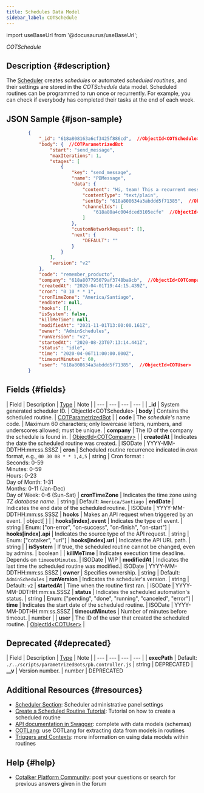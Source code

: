 ```yaml
---
title: Schedules Data Model
sidebar_label: COTSchedule
---
```

import useBaseUrl from '@docusaurus/useBaseUrl';

<span className="hero__subtitle"><em>COTSchedule</em></span>
<br/>

## Description {#description}
The [Scheduler](/docs/documentation/admin/admin_scheduler) creates _schedules_ or automated _scheduled routines_, and their settings are stored in the _COTSchedule_ data model.  Scheduled routines can be programmed to run once or recurrently. For example, you can check if everybody has completed their tasks at the end of each week.

## JSON Sample {#json-sample}
```json
        {
            "_id": "618a808163a6cf3425f886cd",  //ObjectId<COTSchedule>
            "body": {  //COTParametrizedBot
                "start": "send_message",
                "maxIterations": 1,
                "stages": [
                    {
                        "key": "send_message",
                        "name": "PBMessage",
                        "data": {
                            "content": "Hi, team! This a recurrent message sent to the channel every Monday at 10:00 AM.",
                            "contentType": "text/plain",
                            "sentBy": "618a808634a3abddd5f71385",  //ObjectId<COTUser>
                            "channelIds": [
                                "618a80a4c004dced3105ecfe"  //ObjectId<COTChannel>
                            ]
                        },
                        "customNetworkRequest": [],
                        "next": {
                            "DEFAULT": ""
                        }
                    }
                ],
                "version": "v2"
            },
            "code": "remember_producto",
            "company": "618a807795079af3748ba9cb",  //ObjectId<COTCompany>
            "createdAt": "2020-04-01T19:44:15.439Z",
            "cron": "0 10 * * 1",
            "cronTimeZone": "America/Santiago",
            "endDate": null,
            "hooks": [],
            "isSystem": false,
            "killMeTime": null,
            "modifiedAt": "2021-11-01T13:00:00.161Z",
            "owner": "AdminSchedules",
            "runVersion": "v2",
            "startedAt": "2020-08-23T07:13:14.441Z",
            "status": "idle",
            "time": "2020-04-06T11:00:00.000Z",
            "timeoutMinutes": 60,
            "user": "618a808634a3abddd5f71385",  //ObjectId<COTUser>
        }
```

## Fields {#fields}

| Field | Description | [Type](/docs/documentation/models/overview_model#data-types) | Note |
| --- | --- | --- | --- |
| **\_id** | System generated scheduler ID. | ObjectId<COTSchedule\>
| **body** | Contains the scheduled routine. | [COTParametrizedBot](/docs/documentation/models/automations/model_parametrizedbot) | 
| **code** | The _schedule's_ name code. | Maximum 60 characters; only lowercase letters, numbers, and underscores allowed; must be unique.
| **company** | The ID of the company the schedule is found in. | [ObjectId<COTCompany\>](/docs/documentation/models/model_company) | 
| **createdAt** | Indicates the date the scheduled routine was created. | ISODate | YYYY-MM-DDTHH:mm:ss.SSSZ
| **cron** | Scheduled routine recurrence indicated in _cron_ format, e.g., `00 30 08 * * 1,4,5` | string | Cron format : <br/>Seconds: 0-59<br/>Minutes: 0-59<br/>Hours: 0-23<br/>Day of Month: 1-31<br/>Months: 0-11 (Jan-Dec)<br/>Day of Week: 0-6 (Sun-Sat)
| **cronTimeZone** | Indicates the time zone using _TZ database name_. | string | Default: `America/Santiago`
| **endDate** | Indicates the end date of the scheduled routine. | ISODate | YYYY-MM-DDTHH:mm:ss.SSSZ
| **hooks** | Makes an API request when triggered by an event. | object[ ] |
| **hooks[index].event** | Indicates the type of event. | string | Enum: ["on-error", "on-success", "on-finish", "on-start"]
| **hooks[index].api** | Indicates the source type of the API request. | string | Enum: ["cotalker", "url"]
| **hooks[index].url** | Indicates the API URL path. | string |
| **isSystem** | If true, the scheduled routine cannot be changed, even by admins. | boolean |
| **killMeTime** | Indicates execution time deadline. Depends on `timeoutMinutes`. | ISODate | WIP
| **modifiedAt** | Indicates the last time the scheduled routine was modified.| ISODate | YYYY-MM-DDTHH:mm:ss.SSSZ
| **owner** | Specifies ownership. | string | Default: `AdminSchedules`
| **runVersion** | Indicates the scheduler's version. | string | Default: `v2`
| **startedAt** | Time when the routine first ran. | ISODate | YYYY-MM-DDTHH:mm:ss.SSSZ
| **status** | Indicates the scheduled automation's status. | string | Enum: ["pending", "done", "running", "canceled", "error"]
| **time** | Indicates the start date of the scheduled routine. | ISODate | YYYY-MM-DDTHH:mm:ss.SSSZ
| **timeoutMinutes** | Number of minutes before timeout. | number |
| **user** | The ID of the user that created the scheduled routine. | [ObjectId<COTUser\>](/docs/documentation/models/users/model_users) | 


## Deprecated {#deprecated}
| Field | Description | [Type](/docs/documentation/models/overview_model#data-types) | Note |
| --- | --- | --- | --- |
| **execPath** | Default:<br/>`./../scripts/parametrizedBots/pb.controller.js` | string | DEPRECATED
| **__v** | Version number. | number | DEPRECATED


## Additional Resources {#resources}

- [Scheduler Section](/docs/documentation/admin/admin_scheduler): Scheduler administrative panel settings
- [Create a Scheduled Routine Tutorial](/docs/tutorials/intermediate/tutorial_scheduler): Tutorial on how to create a scheduled routine
- [API documentation in Swagger](https://www.cotalker.com/swagger/core/?key=woubtjf4olr0t4zgutuwn6scbcm6hd3qh1cgl5obmohpbm3mfublnwcvv67lodgjvd3h86s9ppshtvmf95gepsqh6nizq9liu7f): complete with data models (schemas)
- [COTLang](/docs/documentation/automation/admin_cotlang): use COTLang for extracting data from models in routines
- [Triggers and Contexts](/docs/documentation/automation/triggers_and_contexts): more information on using data models within routines

## Help {#help}

- [Cotalker Platform Community](https://github.com/Cotalker/documentation/discussions): post your questions or search for previous answers given in the forum

